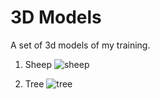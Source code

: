 # 3D Models

A set of 3d models of my training.

1. Sheep
![sheep](https://user-images.githubusercontent.com/13240952/119527694-40302b80-bd89-11eb-9fb9-f2a220fbf58e.png)

2. Tree
![tree](https://user-images.githubusercontent.com/13240952/119555750-e0e11400-bda6-11eb-86eb-c8e986ebe310.png)
